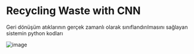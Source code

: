 # Recycling Waste with CNN

Geri dönüşüm atıklarının gerçek zamanlı olarak sınıflandırılmasını sağlayan sistemin python kodları


![image](https://user-images.githubusercontent.com/62343473/132186024-3052803e-58fd-4af2-9752-c27ce2e07d95.png)


